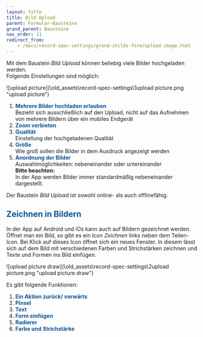 ```yaml
---
layout: title
title: Bild Upload
parent: Formular-Bausteine
grand_parent: Bausteine
nav_order: 11
redirect_from:
    - /docs/record-spec-settings/grand-childs-form/upload-image.html
---
```


Mit dem Baustein _Bild Upload_ können beliebig viele Bilder hochgeladen werden.  
Folgende Einstellungen sind möglich:

![upload picture](\old_assets\record-spec-settings\1upload picture.png "upload picture")

1. <span style="color:#0b5394">**Mehrere Bilder hochladen erlauben**</span>  
   Bezieht sich ausschließlich auf den Upload, nicht auf das Aufnehmen von mehrere Bildern über ein mobiles
   Endgerät
2. <span style="color:#0b5394">**Zoom verbieten**</span>
3. <span style="color:#0b5394">**Qualität**</span>  
   Einstellung der hochgeladenen Qualität
4. <span style="color:#0b5394">**Größe**</span>  
   Wie groß sollen die Bilder in dem Ausdruck angezeigt werden
5. <span style="color:#0b5394">**Anordnung der Bilder**</span>  
   Auswahlmöglichkeiten: nebeneinander oder untereinander  
   **Bitte beachten:**  
   In der App werden Bilder immer standardmäßig nebeneinander dargestellt.

Der Baustein _Bild Upload_ ist sowohl online- als auch offlinefähig.

## <span style="color:#0b5394">Zeichnen in Bildern</span>

In der App auf Android und iOs kann auch auf Bildern gezeichnet werden.
Öffnet man ein Bild, so gibt es ein Icon _Zeichnen_ links neben dem Teilen-Icon.
Bei Klick auf dieses Icon öffnet sich ein neues Fenster. In diesem lässt sich auf dem Bild
mit verschiedenen Farben und Strichstärken zeichnen und Texte und Formen ins Bild einfügen.

![upload picture draw](\old_assets\record-spec-settings\2upload picture.png "upload picture draw")

Es gibt folgende Funktionen:

1. <span style="color:#0b5394">**Ein Aktion zurück/ vorwärts**</span>
2. <span style="color:#0b5394">**Pinsel**</span>
3. <span style="color:#0b5394">**Text**</span>
4. <span style="color:#0b5394">**Form einfügen**</span>
5. <span style="color:#0b5394">**Radierer**</span>
6. <span style="color:#0b5394">**Farbe und Strichstärke**</span>
